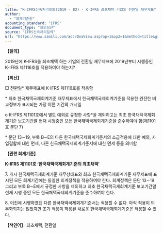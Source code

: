 ```yaml
---
title: "K-IFRS신속처리질의(2019 - 82) - K-IFRS 최초채택 기업의 전환일 재무제표"
author:
  - "회계기준원"
acounting_standard: "IFRS"
document_type: "질의회신"
source: "IFRS신속처리질의"
url: "https://www.samili.com/acc/QnaView.asp?op=3&op2=1&method=title&group=2124-15;1&orgcode=3&searchword=&page=36&code=K%2DIFRS%EC%8B%A0%EC%86%8D%EC%B2%98%EB%A6%AC%EC%A7%88%EC%9D%98%2D82%3A201910"
---
```

**【질의】**

  

2019년에 K-IFRS를 최초채택 하는 기업의 전환일 재무제표에 2019년부터 시행중인 K-IFRS 제1116호를 적용하여야 하는지?

  
  

**【회신】**

  

□ 전환일\* 재무제표에 K-IFRS 제1116호를 적용함

\* 최초 한국채택국제회계기준 재무제표에서 한국채택국제회계기준을 적용한 완전한 비교정보가 표시되는 가장 이른 기간의 개시일

  

o K-IFRS 제1101호에서 별도 예외로 규정한 사항\*을 제외하고는 최초 한국채택국제회계기준 보고기간말 현재 시행중인 모든 한국채택국제회계기준을 준수하여야 함(제1101호 문단 7)

\* 문단 13∼19, 부록 B∼E의 다른 한국채택국제회계기준서의 소급적용에 대한 예외, 사업결합에 대한 면제, 다른 한국채택국제회계기준서에 대한 면제 등을 의미함

  
  

**【관련 회계기준】**

  

**K-IFRS 제1101호 ‘한국채택국제회계기준의 최초채택’**

  

7\. 개시 한국채택국제회계기준 재무상태표와 최초 한국채택국제회계기준 재무제표에 표시된 모든 회계기간에는 동일한 회계정책을 적용하여야 한다. 회계정책은 문단 13∼19 그리고 부록 B∼E에서 규정한 사항을 제외하고 최초 한국채택국제회계기준 보고기간말 현재 시행 중인 모든 한국채택국제회계기준을 준수하여야 한다.

  

8\. 이전에 시행하였던 다른 한국채택국제회계기준서는 적용할 수 없다. 아직 적용이 의무화되지는 않았지만 조기 적용이 허용된 새로운 한국채택국제회계기준은 적용할 수 있다.

  
  

**【색인어】** 최초채택, 전환일
